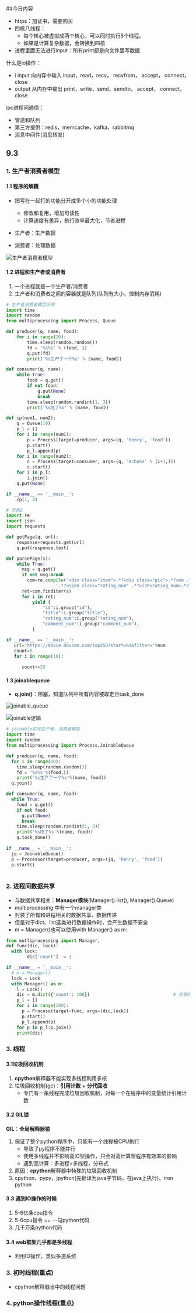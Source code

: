 ##今日内容

- https：加证书，需要购买
- 四核八线程：
  - 每个核心被虚拟成两个核心，可以同时执行8个线程。
  - 如果是计算复杂数据，会转换到四核
- 进程里面无法进行input：所有print都是向文件里写数据

什么是io操作：

- i input 向内存中输入 input，read，recv， recvfrom， accept， connect， close
- output 从内存中输出 print，write，send，sendto， accept， connect， close

ipc进程间通信：

- 管道和队列
- 第三方提供：redis，memcache，kafka，rabbitmq
- 消息中间件(消息转发)



## 9.3 

### 1. 生产者消费者模型

#### 1.1 程序的解藕

- 把写在一起打的功能分开成多个小的功能处理
  - 修改和复用，增加可读性
  - 计算速度有差异，执行效率最大化，节省进程

- 生产者：生产数据
- 消费者：处理数据

![生产者消费者模型](/Users/henry/Documents/截图/Py截图/生产者消费者模型.jpg)

#### 1.2 进程和生产者或消费者

1. 一个进程就是一个生产者/消费者
2. 生产者和消费者之间的容器就是队列(队列有大小，控制内存消耗)

```python
# 生产者消费者模型示例
import time
import random
from multiprocessing import Process, Queue

def producer(q, name, food):
    for i in range(10):
        time.sleep(random.random())
        fd = '%s%s' % (food, i)
        q.put(fd)
        print('%s生产了一个%s' % (name, food))

def consumer(q, name):
    while True:
        food = q.get()
        if not food:
            q.put(None)
            break
        time.sleep(random.randint(1, 3))
        print('%s吃了%s' % (name, food))

def cp(num1, num2):
    q = Queue(10)
    p_l = []
    for i in range(num1):
        p = Process(target=producer, args=(q, 'henry', 'food'))
        p.start()
        p_l.append(p)
    for i in range(num2):
        c = Process(target=consumer, args=(q, 'echo%s' % (i+1,)))
        c.start()
    for i in p_l:
        i.join()
    q.put(None)

if __name__ == '__main__':
    cp(1, 4)
```

```python
# 示例2
import re
import json
import requests

def getPage(q, url):
    response=requests.get(url)
    q.put(response.text)

def parsePage(s):
    while True:
      msg = q.get()
      if not msg:break
    	com=re.compile('<div class="item">.*?<div class="pic">.*?<em .*?>(?P<id>\d+).*?<span class="title">(?P<title>.*?)</span>'
                   '.*?<span class="rating_num" .*?>(?P<rating_num>.*?)</span>.*?<span>(?P<comment_num>.*?)评价</span>',re.S)
      ret=com.finditer(s)
      for i in ret:
          yield {
              "id":i.group("id"),
              "title":i.group("title"),
              "rating_num":i.group("rating_num"),
              "comment_num":i.group("comment_num"),
          }

if __name__ == '__main__':
   url='https://movie.douban.com/top250?start=%s&filter='%num
   count=0
   for i in range(10):
			
      count+=25
```

#### 1.3 joinablequeue

- **q.join()**：阻塞，知道队列中所有内容被取走且task_done

![joinable_queue](/Users/henry/Documents/截图/Py截图/joinable_queue.png)

![joinable逻辑](/Users/henry/Documents/截图/Py截图/joinable逻辑.png)

```python
# joinable实现生产者、消费者模型
import time
import random
from multiprocessing import Process,JoinableQueue

def producer(q, name, food):
  for i in range(10):
    time.sleep(random.random())
    fd = '%s%s'%(food,i)
    print('%s生产了一个%s'%(name, food))
  q.join()

def consumer(q, name, food):
  while True:
    food = q.get()
    if not food:
      q.put(None)
      break
    time.sleep(random.randint(1, 3))
    print('%s吃了%s'%(name, food))
    q.task_done()
 
if __name__ = '__main__':
  jq = JoinableQueue()
  p = Processor(target=producer, args=(jq, 'henry', 'food'))
  p.start()
  
```

### 2. 进程间数据共享

- 与数据共享相关：**Manager模块**(Manager().list(), Manager().Queue)
- multiprocessing 中有一个manager类
- 封装了所有和进程相关的数据共享、数据传递
- 但是对于dict、list这类进行数据操作时，会产生数据不安全
- m = Manager()也可以使用with Manager() as m:

```python
from mutliprocessing import Manager,
def func(dic, lock):
  with lock:
		dic['count'] -= 1

if __name__ = '__main__':
  # m = Manager()
  lock = Lock
  with Manager() as m:
    l = Lock()
    dic = m.dict({'count': 100})    							# 共享的dict
    p_l = []
    for i in range(100):
      p = Process(target=func, args=(dic,lock))
      p.start()
      p_l.append(p)
    for p in p_l:p.join()
    print(dic)
```

### 3. 线程

#### 3.1垃圾回收机制

1. **cpython**解释器不能实现多线程利用多核
2. 垃圾回收机制(gc)：**引用计数** + **分代回收**
   - 专门有一条线程完成垃圾回收机制，对每一个在程序中的变量统计引用计数

#### 3.2 GIL锁

**GIL**：**全局解释器锁**

1. 保证了整个python程序中，只能有一个线程被CPU执行
   - 导致了py程序不能并行
   - 使用多线程并不影响高IO型操作，只会对高计算型程序有效率的影响
   - 遇到高计算：多进程+多线程，分布式
2. 原因：**cpython**解释器中特殊的垃圾回收机制
3. cpython、pypy，jpython(先翻译为java字节码，在java上执行)、iron python

#### 3.3 遇到IO操作的时候

1. 5-6亿条cpu指令
2. 5-6cpu指令 == 一句python代码
3. 几千万条python代码

#### 3.4 web框架几乎都是多线程

- 利用IO操作，类似多道系统



### 3. 初时线程(重点)

- cpython解释器当中的线程问题

### 4. python操作线程(重点)